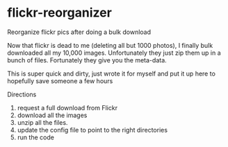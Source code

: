 # flickr-reorganizer
Reorganize flickr pics after doing a bulk download

Now that flickr is dead to me (deleting all but 1000 photos), I finally bulk downloaded all my 10,000 images. Unfortunately they just zip them up in a bunch of files. Fortunately they give you the meta-data.

This is super quick and dirty, just wrote it for myself and put it up here to hopefully save someone a few hours

Directions

1) request a full download from Flickr
2) download all the images
3) unzip all the files.
3) update the config file to point to the right directories
3) run the code


